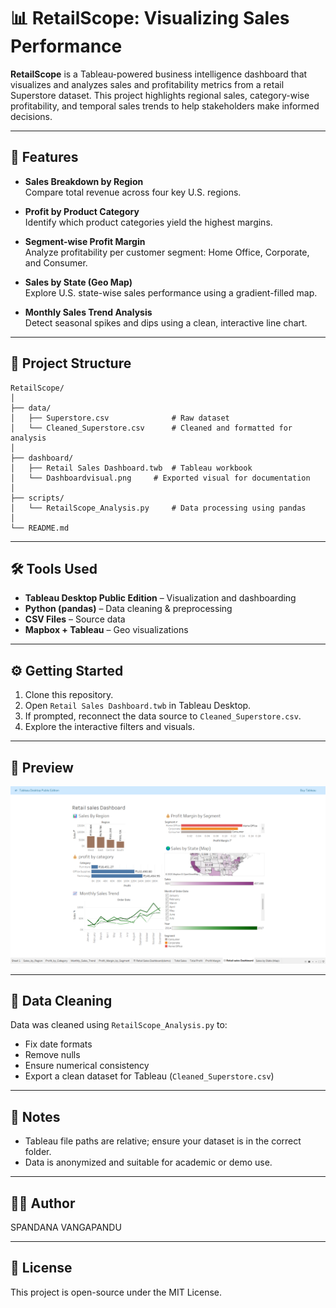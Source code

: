# 📊 RetailScope: Visualizing Sales Performance

**RetailScope** is a Tableau-powered business intelligence dashboard that visualizes and analyzes sales and profitability metrics from a retail Superstore dataset. This project highlights regional sales, category-wise profitability, and temporal sales trends to help stakeholders make informed decisions.

---

## 🚀 Features

- **Sales Breakdown by Region**  
  Compare total revenue across four key U.S. regions.

- **Profit by Product Category**  
  Identify which product categories yield the highest margins.

- **Segment-wise Profit Margin**  
  Analyze profitability per customer segment: Home Office, Corporate, and Consumer.

- **Sales by State (Geo Map)**  
  Explore U.S. state-wise sales performance using a gradient-filled map.

- **Monthly Sales Trend Analysis**  
  Detect seasonal spikes and dips using a clean, interactive line chart.

---

## 📁 Project Structure

```
RetailScope/
│
├── data/
│   ├── Superstore.csv              # Raw dataset
│   └── Cleaned_Superstore.csv      # Cleaned and formatted for analysis
│
├── dashboard/
│   ├── Retail Sales Dashboard.twb  # Tableau workbook
│   └── Dashboardvisual.png     # Exported visual for documentation
│
├── scripts/
│   └── RetailScope_Analysis.py     # Data processing using pandas
│
└── README.md
```

---

## 🛠 Tools Used

- **Tableau Desktop Public Edition** – Visualization and dashboarding
- **Python (pandas)** – Data cleaning & preprocessing
- **CSV Files** – Source data
- **Mapbox + Tableau** – Geo visualizations

---

## ⚙️ Getting Started

1. Clone this repository.
2. Open `Retail Sales Dashboard.twb` in Tableau Desktop.
3. If prompted, reconnect the data source to `Cleaned_Superstore.csv`.
4. Explore the interactive filters and visuals.

---

## 📸 Preview

![Dashboard Visual](https://github.com/spandanavangapandu/Retail-Sales-Dashboard/blob/main/Dashboard/Dashboardvisual.png)

---

## 🧹 Data Cleaning

Data was cleaned using `RetailScope_Analysis.py` to:
- Fix date formats
- Remove nulls
- Ensure numerical consistency
- Export a clean dataset for Tableau (`Cleaned_Superstore.csv`)

---

## 📌 Notes

- Tableau file paths are relative; ensure your dataset is in the correct folder.
- Data is anonymized and suitable for academic or demo use.

---

## 🧑‍💻 Author

SPANDANA VANGAPANDU

---

## 📄 License

This project is open-source under the MIT License.
